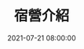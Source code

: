 ---
layout: post
title:  "宿營介紹"
date:   2021-07-21 08:00:00
permalink: "/camp-intro"
isStaticPost: false
image: road.jfif
---